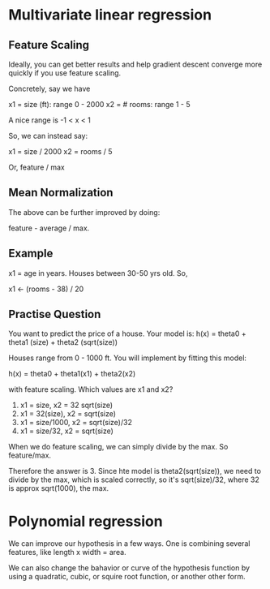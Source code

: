# Multivariate linear regression

## Feature Scaling

Ideally, you can get better results and help gradient descent converge more quickly if you use feature scaling.

Concretely, say we have 

x1 = size (ft): range 0 - 2000
x2 = # rooms: range 1 - 5

A nice range is -1 < x < 1

So, we can instead say:

x1 = size / 2000
x2 = rooms / 5

Or, feature / max

## Mean Normalization

The above can be further improved by doing:

feature - average / max.

## Example
x1 = age in years. Houses between 30-50 yrs old. So,

x1 <- (rooms - 38) / 20

## Practise Question
You want to predict the price of a house. Your model is:
h(x) = theta0 + theta1 (size) + theta2 (sqrt(size))

Houses range from 0 - 1000 ft. You will implement by fitting this model:

h(x) = theta0 + theta1(x1) + theta2(x2)

with feature scaling. Which values are x1 and x2?

1. x1 = size, x2 = 32 sqrt(size)
2. x1 = 32(size), x2 = sqrt(size)
3. x1 = size/1000, x2 = sqrt(size)/32
4. x1 = size/32, x2 = sqrt(size)


When we do feature scaling, we can simply divide by the max. So feature/max.

Therefore the answer is 3. Since hte model is theta2(sqrt(size)), we need to divide by the max, which is scaled correctly, so it's sqrt(size)/32, where 32 is approx sqrt(1000), the max.

# Polynomial regression

We can improve our hypothesis in a few ways. One is combining several features, like length x width = area.

We can also change the bahavior or curve of the hypothesis function by using a quadratic, cubic, or squire root function, or another other form.

